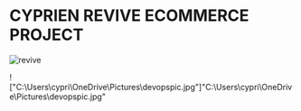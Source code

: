 # CYPRIEN REVIVE ECOMMERCE PROJECT








![revive](https://github.com/DEL-ORG/s6-terraform-code/assets/96950933/9e6a2443-6cfa-4ab2-bc49-266045418cdc)



!["C:\Users\cypri\OneDrive\Pictures\devopspic.jpg"]"C:\Users\cypri\OneDrive\Pictures\devopspic.jpg"
